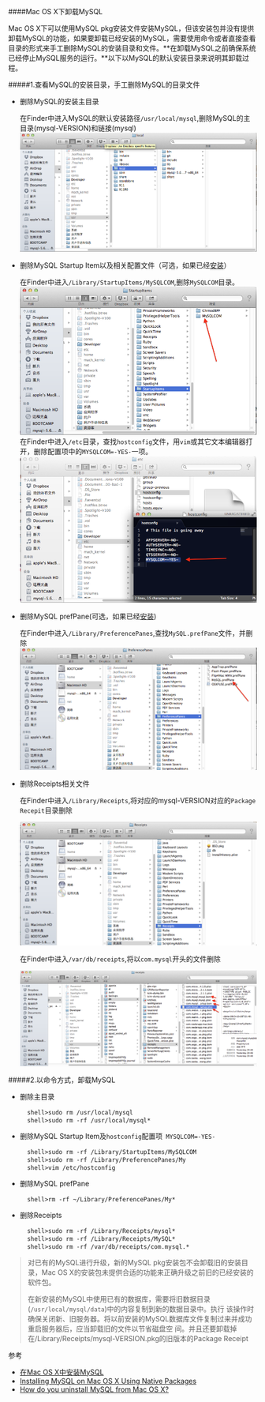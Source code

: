 ####Mac OS X下卸载MySQL

Mac OS X下可以使用MySQL pkg安装文件安装MySQL，但该安装包并没有提供卸载MySQL的功能，如果要卸载已经安装的MySQL，需要使用命令或者直接查看目录的形式来手工删除MySQL的安装目录和文件。**在卸载MySQL之前确保系统已经停止MySQL服务的运行。**以下以MySQL的默认安装目录来说明其卸载过程。


#####1.查看MySQL的安装目录，手工删除MySQL的目录文件

+ 删除MySQL的安装主目录
	
	在Finder中进入MySQL的默认安装路径`/usr/local/mysql`,删除MySQL的主目录(mysql-VERSION)和链接(mysql)
	![mysql home dir][m-1]
	
+ 删除MySQL Startup Item以及相关配置文件（可选，如果已经[安装][1]）

	在Finder中进入`/Library/StartupItems/MySQLCOM`,删除`MySQLCOM`目录。
	![mysql startupitem][m-2]	
	在Finder中进入`/etc`目录，查找`hostconfig`文件，用`vim`或其它文本编辑器打开，删除配置项中的`MYSQLCOM=-YES-`一项。
	![mysql startupitem hostconf][m-3]
	
+ 删除MySQL prefPane(可选，如果已经[安装][2])

	在Finder中进入`/Library/PreferencePanes`,查找`MySQL.prefPane`文件，并删除
	![mysql prefPane][m-4]
	
+ 删除Receipts相关文件

	在Finder中进入`/Library/Receipts`,将对应的mysql-VERSION对应的`Package Recepit`目录删除
	
	![mysql recepipts][m-5]
	
	在Finder中进入`/var/db/receipts`,将以`com.mysql`开头的文件删除
	
	![mysql var recepipts][m-6]
	
	
#####2.以命令方式，卸载MySQL
	
	
+ 删除主目录
	
	  	shell>sudo rm /usr/local/mysql	
	  	shell>sudo rm -rf /usr/local/mysql*
		
+ 删除MySQL Startup Item及`hostconfig`配置项` MYSQLCOM=-YES-`
	
  		shell>sudo rm -rf /Library/StartupItems/MySQLCOM
		shell>sudo rm -rf /Library/PreferencePanes/My
  		shell>vim /etc/hostconfig 
	  
+ 删除MySQL prefPane
	
  		shell>rm -rf ~/Library/PreferencePanes/My*
	
+ 删除Receipts

  		shell>sudo rm -rf /Library/Receipts/mysql*
  		shell>sudo rm -rf /Library/Receipts/MySQL*
  		shell>sudo rm -rf /var/db/receipts/com.mysql.*
		
>对已有的MySQL进行升级，新的MySQL pkg安装包不会卸载旧的安装目录，Mac OS X的安装包未提供合适的功能来正确升级之前旧的已经安装的软件包。
> 
>在新安装的MySQL中使用已有的数据库，需要将旧数据目录(`/usr/local/mysql/data`)中的内容复制到新的数据目录中。执行
>该操作时确保关闭新、旧服务器。将以前安装的MySQL数据库文件复制过来并成功重启服务器后，应当卸载旧的文件以节省磁盘空
>间。并且还要卸载掉在/Library/Receipts/mysql-VERSION.pkg的旧版本的Package Receipt

参考

+ [在Mac OS X中安装MySQL](http://dev.mysql.com/doc/refman/5.1/zh/installing.html#mac-os-x-installation)
+ [Installing MySQL on Mac OS X Using Native Packages](http://dev.mysql.com/doc/refman/5.6/en/macosx-installation-pkg.html)
+ [How do you uninstall MySQL from Mac OS X?](http://stackoverflow.com/questions/1436425/how-do-you-uninstall-mysql-from-mac-os-x)

[1]: http://dev.mysql.com/doc/refman/5.6/en/macosx-installation-startupitem.html
[2]: http://dev.mysql.com/doc/refman/5.6/en/macosx-installation-prefpane.html
[m-1]: 1.png
[m-2]: 2.png
[m-3]: 3.png
[m-4]: 4.png
[m-6]: 5.png
[m-5]: 6.png
